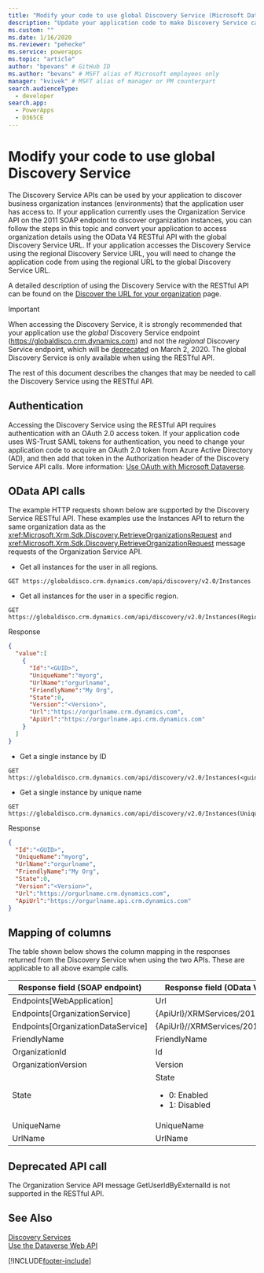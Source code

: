 ```yaml
---
title: "Modify your code to use global Discovery Service (Microsoft Dataverse) | Microsoft Docs" # Intent and product brand in a unique string of 43-59 chars including spaces
description: "Update your application code to make Discovery Service calls using a modern RESTful API."
ms.custom: ""
ms.date: 1/16/2020
ms.reviewer: "pehecke"
ms.service: powerapps
ms.topic: "article"
author: "bpevans" # GitHub ID
ms.author: "bevans" # MSFT alias of Microsoft employees only
manager: "kvivek" # MSFT alias of manager or PM counterpart
search.audienceType:
  - developer
search.app:
  - PowerApps
  - D365CE
---
```


# Modify your code to use global Discovery Service

The Discovery Service APIs can be used by your application to discover business organization instances (environments) that the application user has access to. If your application currently uses the Organization Service API on the 2011 SOAP endpoint to discover organization instances, you can follow the steps in this topic and convert your application to access organization details using the OData V4 RESTful API with the global Discovery Service URL. If your application accesses the Discovery Service using the regional Discovery Service URL, you will need to change the application code from using the regional URL to the global Discovery Service URL.

A detailed description of using the Discovery Service with the RESTful API can be found on the [Discover the URL for your organization](./discover-url-organization-web-api.md) page.

> [!IMPORTANT]
> When accessing the Discovery Service, it is strongly recommended that your application use the *global* Discovery Service endpoint (https://globaldisco.crm.dynamics.com) and not the *regional* Discovery Service endpoint, which will be [deprecated](/power-platform/important-changes-coming#regional-discovery-service-is-deprecated) on March 2, 2020. The global Discovery Service is only available when using the RESTful API.

The rest of this document describes the changes that may be needed to call the Discovery Service using the RESTful API.

## Authentication
Accessing the Discovery Service using the RESTful API requires authentication with an OAuth 2.0 access token.
If your application code uses WS-Trust SAML tokens for authentication, you need to change your application code to acquire an OAuth 2.0 token from Azure Active Directory (AD), and then add that token in the Authorization header of the Discovery Service API calls. More information: [Use OAuth with Microsoft Dataverse](../authenticate-oauth.md).

## OData API calls
The example HTTP requests shown below are supported by the Discovery Service RESTful API. These examples use the Instances API to return the same organization data as the <xref:Microsoft.Xrm.Sdk.Discovery.RetrieveOrganizationsRequest> and <xref:Microsoft.Xrm.Sdk.Discovery.RetrieveOrganizationRequest> message requests of the Organization Service API.

-    Get all instances for the user in all regions.
```http  
GET https://globaldisco.crm.dynamics.com/api/discovery/v2.0/Instances
```  
-    Get all instances for the user in a specific region.
```http  
GET  https://globaldisco.crm.dynamics.com/api/discovery/v2.0/Instances(Region='{region}')
```
Response
```JSON
{
  "value":[
    {
      "Id":"<GUID>",
      "UniqueName":"myorg",
      "UrlName":"orgurlname",
      "FriendlyName":"My Org",
      "State":0,
      "Version":"<Version>",
      "Url":"https://orgurlname.crm.dynamics.com",
      "ApiUrl":"https://orgurlname.api.crm.dynamics.com"
    }
  ]
}
```

-    Get a single instance by ID
```http  
GET https://globaldisco.crm.dynamics.com/api/discovery/v2.0/Instances(<guid>)
```  
-    Get a single instance by unique name
```http  
GET https://globaldisco.crm.dynamics.com/api/discovery/v2.0/Instances(UniqueName='myorg')  
```  

Response
```JSON
{
  "Id":"<GUID>",
  "UniqueName":"myorg",
  "UrlName":"orgurlname",
  "FriendlyName":"My Org",
  "State":0,
  "Version":"<Version>",
  "Url":"https://orgurlname.crm.dynamics.com",
  "ApiUrl":"https://orgurlname.api.crm.dynamics.com"
}
```

## Mapping of columns

The table shown below shows the column mapping in the responses returned from the Discovery Service when using the two APIs. These are applicable to all above example calls.

Response field (SOAP endpoint) |	Response field (OData V4 RESTful endpoint)
------------------------------------|---------------------------------
Endpoints[WebApplication] |	Url
Endpoints[OrganizationService]	| {ApiUrl}/XRMServices/2011/Organization.svc
Endpoints[OrganizationDataService] |{ApiUrl}//XRMServices/2011/OrganizationData.svc
FriendlyName|FriendlyName
OrganizationId|Id
OrganizationVersion|Version
State | State<br/><ul><li>0: Enabled</li><li>1: Disabled</li><ul>
UniqueName|UniqueName
UrlName|UrlName

## Deprecated API call
The Organization Service API message GetUserIdByExternalId is not supported in the RESTful API.

## See Also

[Discovery Services](../discovery-service.md)  
[Use the Dataverse Web API](./discover-url-organization-web-api.md)

[!INCLUDE[footer-include](../../../includes/footer-banner.md)]
